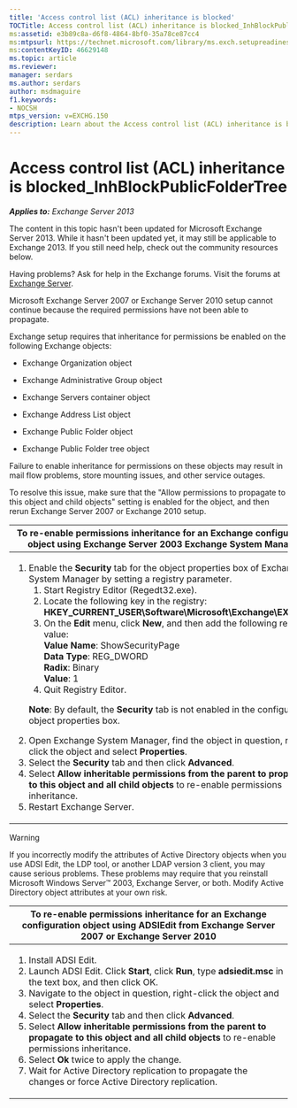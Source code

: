 ```yaml
---
title: 'Access control list (ACL) inheritance is blocked'
TOCTitle: Access control list (ACL) inheritance is blocked_InhBlockPublicFolderTree
ms:assetid: e3b89c8a-d6f8-4864-8bf0-35a78ce87cc4
ms:mtpsurl: https://technet.microsoft.com/library/ms.exch.setupreadiness.inhblockpublicfoldertree(v=EXCHG.150)
ms:contentKeyID: 46629148
ms.topic: article
ms.reviewer: 
manager: serdars
ms.author: serdars
author: msdmaguire
f1.keywords:
- NOCSH
mtps_version: v=EXCHG.150
description: Learn about the Access control list (ACL) inheritance is blocked\_InhBlockPublicFolderTree error.
---
```


# Access control list (ACL) inheritance is blocked\_InhBlockPublicFolderTree

_**Applies to:** Exchange Server 2013_

The content in this topic hasn't been updated for Microsoft Exchange Server 2013. While it hasn't been updated yet, it may still be applicable to Exchange 2013. If you still need help, check out the community resources below.

Having problems? Ask for help in the Exchange forums. Visit the forums at [Exchange Server](https://social.technet.microsoft.com/forums/office/home?category=exchangeserver).

Microsoft Exchange Server 2007 or Exchange Server 2010 setup cannot continue because the required permissions have not been able to propagate.

Exchange setup requires that inheritance for permissions be enabled on the following Exchange objects:

- Exchange Organization object

- Exchange Administrative Group object

- Exchange Servers container object

- Exchange Address List object

- Exchange Public Folder object

- Exchange Public Folder tree object

Failure to enable inheritance for permissions on these objects may result in mail flow problems, store mounting issues, and other service outages.

To resolve this issue, make sure that the "Allow permissions to propagate to this object and child objects" setting is enabled for the object, and then rerun Exchange Server 2007 or Exchange 2010 setup.

|To re-enable permissions inheritance for an Exchange configuration object using Exchange Server 2003 Exchange System Manager|
|---|
|<ol><li>Enable the **Security** tab for the object properties box of Exchange System Manager by setting a registry parameter. <ol><li>Start Registry Editor (Regedt32.exe).</li><li>Locate the following key in the registry: <br/> **HKEY_CURRENT_USER\Software\Microsoft\Exchange\EXAdmin**</li><li>On the **Edit** menu, click **New**, and then add the following registry value: <br/> **Value Name**: ShowSecurityPage <br/> **Data Type**: REG_DWORD <br/> **Radix**: Binary <br/> **Value**: 1</li><li>Quit Registry Editor.</li></ol> <p> **Note**: By default, the **Security** tab is not enabled in the configuration object properties box.</li><li>Open Exchange System Manager, find the object in question, right-click the object and select **Properties**.</li><li>Select the **Security** tab and then click **Advanced**.</li><li>Select **Allow inheritable permissions from the parent to propagate to this object and all child objects** to re-enable permissions inheritance.</li><li>Restart Exchange Server.</li></ol>|

> [!WARNING]
> If you incorrectly modify the attributes of Active Directory objects when you use ADSI Edit, the LDP tool, or another LDAP version 3 client, you may cause serious problems. These problems may require that you reinstall Microsoft Windows Server™ 2003, Exchange Server, or both. Modify Active Directory object attributes at your own risk.

|To re-enable permissions inheritance for an Exchange configuration object using ADSIEdit from Exchange Server 2007 or Exchange Server 2010|
|---|
|<ol><li>Install ADSI Edit.</li><li>Launch ADSI Edit. Click **Start**, click **Run**, type **adsiedit.msc** in the text box, and then click OK.</li><li>Navigate to the object in question, right-click the object and select **Properties**.</li><li>Select the **Security** tab and then click **Advanced**.</li><li>Select **Allow inheritable permissions from the parent to propagate to this object and all child objects** to re-enable permissions inheritance.</li><li>Select **Ok** twice to apply the change.</li><li>Wait for Active Directory replication to propagate the changes or force Active Directory replication.</li></ol>|
